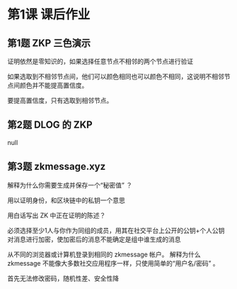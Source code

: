 # 第1课 课后作业

## 第1题 ZKP 三色演示
证明依然是零知识的，如果选择任意节点不相邻的两个节点进行验证

如果选取到不相邻节点间，他们可以颜色相同也可以颜色不相同，这说明不相邻节点间颜色并不能提高置信度。

要提高置信度，只有选取到相邻节点。

## 第2题 DLOG 的 ZKP
null

## 第3题 zkmessage.xyz
解释为什么你需要生成并保存一个“秘密值” ？

用以证明身份，和区块链中的私钥一个意思

用白话写出 ZK 中正在证明的陈述？

必须选择至少1人与你作为同组的成员，用其在社交平台上公开的公钥+个人公钥对消息进行加密，使加密后的消息不能确定是组中谁生成的消息

从不同的浏览器或计算机登录到相同的 zkmessage 帐户。 解释为什么 zkmessage 不能像大多数社交应用程序一样，只使用简单的“用户名/密码” 。

首先无法修改密码，随机性差、安全性降
